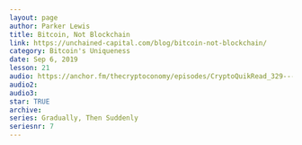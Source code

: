 ```yaml
---
layout: page
author: Parker Lewis
title: Bitcoin, Not Blockchain
link: https://unchained-capital.com/blog/bitcoin-not-blockchain/
category: Bitcoin's Uniqueness
date: Sep 6, 2019
lesson: 21
audio: https://anchor.fm/thecryptoconomy/episodes/CryptoQuikRead_329---Bitcoin--Not-Blockchain-Parker-Lewis-e9h0cv/a-a15nml1
audio2: 
audio3: 
star: TRUE
archive: 
series: Gradually, Then Suddenly
seriesnr: 7
---
```

